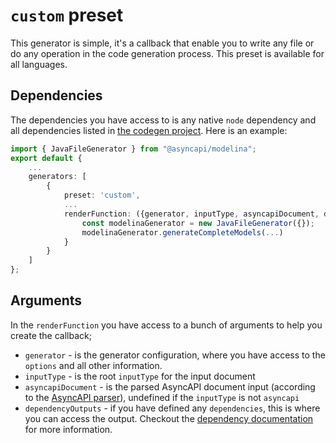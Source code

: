 # `custom` preset

This generator is simple, it's a callback that enable you to write any file or do any operation in the code generation process. This preset is available for all languages.

## Dependencies

The dependencies you have access to is any native `node` dependency and all dependencies listed in [the codegen project](https://github.com/the-codegen-project/cli/blob/8b8fa6f0c5b0c0c63515a8ca439f72872815f491/package.json#L9). Here is an example:

```ts
import { JavaFileGenerator } from "@asyncapi/modelina";
export default {
    ...
	generators: [
		{
			preset: 'custom',
            ...
			renderFunction: ({generator, inputType, asyncapiDocument, dependencyOutputs}) => {
				const modelinaGenerator = new JavaFileGenerator({});
				modelinaGenerator.generateCompleteModels(...)
			}
		}
	]
};
```

## Arguments
In the `renderFunction` you have access to a bunch of arguments to help you create the callback;

- `generator` - is the generator configuration, where you have access to the `options` and all other information.
- `inputType` - is the root `inputType` for the input document
- `asyncapiDocument` - is the parsed AsyncAPI document input (according to the [AsyncAPI parser](https://github.com/asyncapi/parser-js/)), undefined if the `inputType` is not `asyncapi`
- `dependencyOutputs` - if you have defined any `dependencies`, this is where you can access the output. Checkout the [dependency documentation](../dependencies.md) for more information.